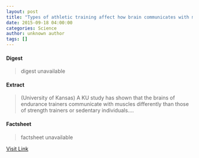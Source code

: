 ```yaml
---
layout: post
title: "Types of athletic training affect how brain communicates with muscles"
date: 2015-09-18 04:00:00
categories: Science
author: unknown author
tags: []
---
```



#### Digest
>digest unavailable

#### Extract
>(University of Kansas) A KU study has shown that the brains of endurance trainers communicate with muscles differently than those of strength trainers or sedentary individuals....

#### Factsheet
>factsheet unavailable

[Visit Link](http://www.eurekalert.org/pub_releases/2015-09/uok-toa091815.php)


